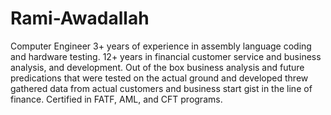 # Rami-Awadallah
Computer Engineer 3+ years of experience in assembly language coding and hardware testing. 12+ years in financial customer service and business analysis, and development. Out of the box business analysis and future predications that were tested on the actual ground and developed threw gathered data from actual customers and business start gist in the line of finance. Certified in FATF, AML, and CFT programs.    
